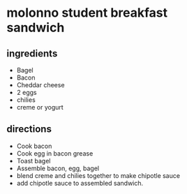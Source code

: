 # molonno student breakfast sandwich


## ingredients
- Bagel
- Bacon
- Cheddar cheese
- 2 eggs
- chilies
- creme or yogurt

## directions
- Cook bacon
- Cook egg in bacon grease
- Toast bagel
- Assemble bacon, egg, bagel
- blend creme and chilies together to make chipotle sauce
- add chipotle sauce to assembled sandwich.

